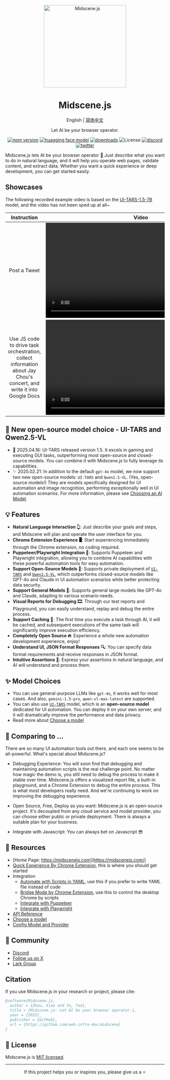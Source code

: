 <p align="center">
  <img alt="Midscene.js"  width="260" src="https://github.com/user-attachments/assets/f60de3c1-dd6f-4213-97a1-85bf7c6e79e4">
</p>

<h1 align="center">Midscene.js</h1>
<div align="center">

English | [简体中文](./README.zh.md)

</div>

<p align="center">
  Let AI be your browser operator.
</p>

<p align="center">
  <a href="https://www.npmjs.com/package/@midscene/web"><img src="https://img.shields.io/npm/v/@midscene/web?style=flat-square&color=00a8f0" alt="npm version" /></a>
  <a href="https://huggingface.co/ByteDance-Seed/UI-TARS-1.5-7B"><img src="https://img.shields.io/badge/%F0%9F%A4%97-UI%20TARS%20Models-yellow" alt="huagging face model" /></a>
  <a href="https://npm-compare.com/@midscene/web/#timeRange=THREE_YEARS"><img src="https://img.shields.io/npm/dm/@midscene/web.svg?style=flat-square&color=00a8f0" alt="downloads" /></a>
  <img src="https://img.shields.io/badge/License-MIT-blue.svg?style=flat-square&color=00a8f0" alt="License" />
  <a href="https://discord.gg/2JyBHxszE4"><img src="https://img.shields.io/discord/1328277792730779648?style=flat-square&color=7289DA&label=Discord&logo=discord&logoColor=white" alt="discord" /></a>
  <a href="https://x.com/midscene_ai"><img src="https://img.shields.io/twitter/follow/midscene_ai?style=flat-square" alt="twitter" /></a>
</p>

Midscene.js lets AI be your browser operator 🤖.Just describe what you want to do in natural language, and it will help you operate web pages, validate content, and extract data. Whether you want a quick experience or deep development, you can get started easily.


## Showcases

The following recorded example video is based on the [UI-TARS-1.5-7B](https://huggingface.co/ByteDance-Seed/UI-TARS-1.5-7B) model, and the video has not been sped up at all~

| Instruction  | Video |
| :---:  | :---: |
| Post a Tweet      |    <video src="https://github.com/user-attachments/assets/bb3d695a-fbff-4af1-b6cc-5e967c07ccee" height="300" />    |
| Use JS code to drive task orchestration, collect information about Jay Chou's concert, and write it into Google Docs   | <video src="https://github.com/user-attachments/assets/75474138-f51f-4c54-b3cf-46d61d059999" height="300" />        |


## 📢 New open-source model choice - UI-TARS and Qwen2.5-VL

- 🌟 2025.04.16: UI-TARS released version 1.5. It excels in gaming and executing GUI tasks, outperforming most open-source and closed-source models. You can combine it with Midscene.js to fully leverage its capabilities.
- ✨ 2025.02.21: In addition to the default `gpt-4o` model, we now support two new open-source models: `UI-TARS` and `Qwen2.5-VL`. (Yes, open-source models!) They are models specifically designed for UI automation and image recognition, performing exceptionally well in UI automation scenarios. For more information, please see [Choosing an AI Model](https://midscenejs.com/zh/choose-a-model).


## 💡 Features
- **Natural Language Interaction 👆**: Just describe your goals and steps, and Midscene will plan and operate the user interface for you.
- **Chrome Extension Experience 🖥️**: Start experiencing immediately through the Chrome extension, no coding required.
- **Puppeteer/Playwright Integration 🔧**: Supports Puppeteer and Playwright integration, allowing you to combine AI capabilities with these powerful automation tools for easy automation.
- **Support Open-Source Models 🤖**: Supports private deployment of [`UI-TARS`](https://github.com/bytedance/ui-tars) and [`Qwen2.5-VL`](https://github.com/QwenLM/Qwen2.5-VL), which outperforms closed-source models like GPT-4o and Claude in UI automation scenarios while better protecting data security.
- **Support General Models 🌟**: Supports general large models like GPT-4o and Claude, adapting to various scenario needs.
- **Visual Reports for Debugging 🎞️**: Through our test reports and Playground, you can easily understand, replay and debug the entire process.
- **Support Caching 🔄**: The first time you execute a task through AI, it will be cached, and subsequent executions of the same task will significantly improve execution efficiency.
- **Completely Open Source 🔥**: Experience a whole new automation development experience, enjoy!
- **Understand UI, JSON Format Responses 🔍**: You can specify data format requirements and receive responses in JSON format.
- **Intuitive Assertions 🤔**: Express your assertions in natural language, and AI will understand and process them.

## ✨ Model Choices

- You can use general-purpose LLMs like `gpt-4o`, it works well for most cases. And also, `gemini-1.5-pro`, `qwen-vl-max-latest` are supported.
- You can also use [`UI-TARS`](https://github.com/bytedance/ui-tars) model, which is an **open-source model** dedicated for UI automation. You can deploy it on your own server, and it will dramatically improve the performance and data privacy. 
- Read more about [Choose a model](https://midscenejs.com/choose-a-model)

## 👀 Comparing to ...

There are so many UI automation tools out there, and each one seems to be all-powerful. What's special about Midscene.js?

* Debugging Experience: You will soon find that debugging and maintaining automation scripts is the real challenge point. No matter how magic the demo is, you still need to debug the process to make it stable over time. Midscene.js offers a visualized report file, a built-in playground, and a Chrome Extension to debug the entire process. This is what most developers really need. And we're continuing to work on improving the debugging experience.

* Open Source, Free, Deploy as you want: Midscene.js is an open-source project. It's decoupled from any cloud service and model provider, you can choose either public or private deployment. There is always a suitable plan for your business.

* Integrate with Javascript: You can always bet on Javascript 😎

## 📄 Resources 

* [Home Page: https://midscenejs.com](https://midscenejs.com/)
* [Quick Experience By Chrome Extension](https://midscenejs.com/quick-experience.html), this is where you should get started 
* Integration
  * [Automate with Scripts in YAML](https://midscenejs.com/automate-with-scripts-in-yaml.html), use this if you prefer to write YAML file instead of code
  * [Bridge Mode by Chrome Extension](https://midscenejs.com/bridge-mode-by-chrome-extension.html), use this to control the desktop Chrome by scripts
  * [Integrate with Puppeteer](https://midscenejs.com/integrate-with-puppeteer.html)
  * [Integrate with Playwright](https://midscenejs.com/integrate-with-playwright.html)
* [API Reference](https://midscenejs.com/api.html)
* [Choose a model](https://midscenejs.com/choose-a-model.html)
* [Config Model and Provider](https://midscenejs.com/model-provider.html)

## 🤝 Community

* [Discord](https://discord.gg/2JyBHxszE4)
* [Follow us on X](https://x.com/midscene_ai)
* [Lark Group](https://applink.larkoffice.com/client/chat/chatter/add_by_link?link_token=291q2b25-e913-411a-8c51-191e59aab14d)


## Citation

If you use Midscene.js in your research or project, please cite:

```bibtex
@software{Midscene.js,
  author = {Zhou, Xiao and Yu, Tao},
  title = {Midscene.js: Let AI be your browser operator.},
  year = {2025},
  publisher = {GitHub},
  url = {https://github.com/web-infra-dev/midscene}
}
```


## 📝 License

Midscene.js is [MIT licensed](https://github.com/web-infra-dev/midscene/blob/main/LICENSE).

---

<div align="center">
  If this project helps you or inspires you, please give us a ⭐️
</div>
